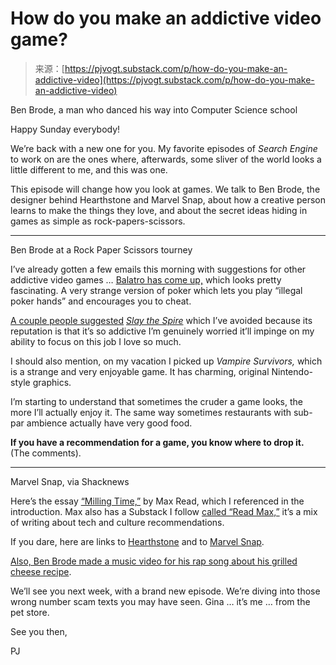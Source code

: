 <!--yml
category: 未分类
date: 2024-05-27 14:44:18
-->

# How do you make an addictive video game?

> 来源：[https://pjvogt.substack.com/p/how-do-you-make-an-addictive-video](https://pjvogt.substack.com/p/how-do-you-make-an-addictive-video)

Ben Brode, a man who danced his way into Computer Science school

Happy Sunday everybody!

We’re back with a new one for you. My favorite episodes of *Search Engine* to work on are the ones where, afterwards, some sliver of the world looks a little different to me, and this was one.

This episode will change how you look at games. We talk to Ben Brode, the designer behind Hearthstone and Marvel Snap, about how a creative person learns to make the things they love, and about the secret ideas hiding in games as simple as rock-papers-scissors.

* * *

Ben Brode at a Rock Paper Scissors tourney

I’ve already gotten a few emails this morning with suggestions for other addictive video games … [Balatro has come up,](https://store.steampowered.com/app/2379780/Balatro/) which looks pretty fascinating. A very strange version of poker which lets you play “illegal poker hands” and encourages you to cheat.

[A couple people suggested](https://store.steampowered.com/app/646570/Slay_the_Spire/) *[Slay the Spire](https://store.steampowered.com/app/646570/Slay_the_Spire/)* which I’ve avoided because its reputation is that it’s so addictive I’m genuinely worried it’ll impinge on my ability to focus on this job I love so much.

I should also mention, on my vacation I picked up *Vampire Survivors,* which is a strange and very enjoyable game. It has charming, original Nintendo-style graphics.

I’m starting to understand that sometimes the cruder a game looks, the more I’ll actually enjoy it. The same way sometimes restaurants with sub-par ambience actually have very good food.

**If you have a recommendation for a game, you know where to drop it.** (The comments).

* * *

Marvel Snap, via Shacknews

Here’s the essay [“Milling Time,”](https://www.theawl.com/2015/12/milling-time/) by Max Read, which I referenced in the introduction. Max also has a Substack I follow [called “Read Max,”](https://maxread.substack.com/) it’s a mix of writing about tech and culture recommendations.

If you dare, here are links to [Hearthstone](https://hearthstone.blizzard.com/en-us) and to [Marvel Snap](https://www.marvelsnap.com/).

[Also, Ben Brode made a music video for his rap song about his grilled cheese recipe](https://www.youtube.com/watch?v=m1gM0DR-9Mo&ab_channel=BenBrode).

We’ll see you next week, with a brand new episode. We’re diving into those wrong number scam texts you may have seen. Gina … it’s me … from the pet store.

See you then,

PJ